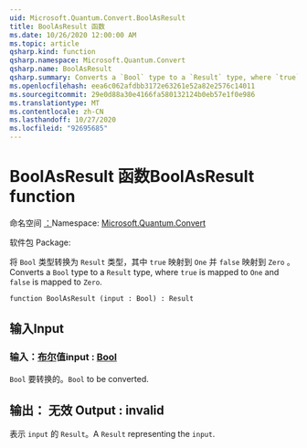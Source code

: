 ```yaml
---
uid: Microsoft.Quantum.Convert.BoolAsResult
title: BoolAsResult 函数
ms.date: 10/26/2020 12:00:00 AM
ms.topic: article
qsharp.kind: function
qsharp.namespace: Microsoft.Quantum.Convert
qsharp.name: BoolAsResult
qsharp.summary: Converts a `Bool` type to a `Result` type, where `true` is mapped to `One` and `false` is mapped to `Zero`.
ms.openlocfilehash: eea6c062afdbb3172e63261e52a82e2576c14011
ms.sourcegitcommit: 29e0d88a30e4166fa580132124b0eb57e1f0e986
ms.translationtype: MT
ms.contentlocale: zh-CN
ms.lasthandoff: 10/27/2020
ms.locfileid: "92695685"
---
```

# <a name="boolasresult-function"></a><span data-ttu-id="5c889-102">BoolAsResult 函数</span><span class="sxs-lookup"><span data-stu-id="5c889-102">BoolAsResult function</span></span>

<span data-ttu-id="5c889-103">命名空间 [：](xref:Microsoft.Quantum.Convert)</span><span class="sxs-lookup"><span data-stu-id="5c889-103">Namespace: [Microsoft.Quantum.Convert](xref:Microsoft.Quantum.Convert)</span></span>

<span data-ttu-id="5c889-104">软件包 [](https://nuget.org/packages/)</span><span class="sxs-lookup"><span data-stu-id="5c889-104">Package: [](https://nuget.org/packages/)</span></span>


<span data-ttu-id="5c889-105">将 `Bool` 类型转换为 `Result` 类型，其中 `true` 映射到 `One` 并 `false` 映射到 `Zero` 。</span><span class="sxs-lookup"><span data-stu-id="5c889-105">Converts a `Bool` type to a `Result` type, where `true` is mapped to `One` and `false` is mapped to `Zero`.</span></span>

```qsharp
function BoolAsResult (input : Bool) : Result
```


## <a name="input"></a><span data-ttu-id="5c889-106">输入</span><span class="sxs-lookup"><span data-stu-id="5c889-106">Input</span></span>

### <a name="input--bool"></a><span data-ttu-id="5c889-107">输入：[布尔](xref:microsoft.quantum.lang-ref.bool)值</span><span class="sxs-lookup"><span data-stu-id="5c889-107">input : [Bool](xref:microsoft.quantum.lang-ref.bool)</span></span>

<span data-ttu-id="5c889-108">`Bool` 要转换的。</span><span class="sxs-lookup"><span data-stu-id="5c889-108">`Bool` to be converted.</span></span>



## <a name="output--__invalidresult__"></a><span data-ttu-id="5c889-109">输出： __无效 <Result>__</span><span class="sxs-lookup"><span data-stu-id="5c889-109">Output : __invalid<Result>__</span></span>

<span data-ttu-id="5c889-110">表示 `input` 的 `Result`。</span><span class="sxs-lookup"><span data-stu-id="5c889-110">A `Result` representing the `input`.</span></span>
